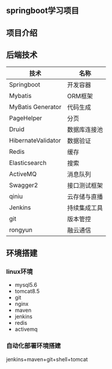 ## springboot学习项目

## 项目介绍


## 后端技术
| 技术 | 名称 | 
|------| -----| 
|Springboot | 开发容器 |
|Mybatis | ORM框架 | 
|MyBatis Generator | 代码生成 | 
|PageHelper | 分页| 
|Druid | 数据库连接池|
|HibernateValidator| 数据验证|
|Redis| 缓存|
|Elasticsearch| 搜索|
|ActiveMQ | 消息队列|
|Swagger2 | 接口测试框架|
|qiniu| 云存储与直播|
|Jenkins | 持续集成工具|
|git|版本管控|
|rongyun|融云通信|


## 环境搭建
### linux环境
* mysql5.6
* tomcat8.5
* git
* nginx
* maven
* jenkins
* redis
* activemq

### 自动化部署环境搭建
jenkins+maven+git+shell+tomcat





